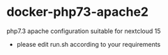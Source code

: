 # docker-php73-apache2
php7.3 apache configuration suitable for nextcloud 15

- please edit run.sh according to your requirements
